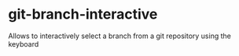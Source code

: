 # git-branch-interactive
Allows to interactively select a branch from a git repository using the keyboard
